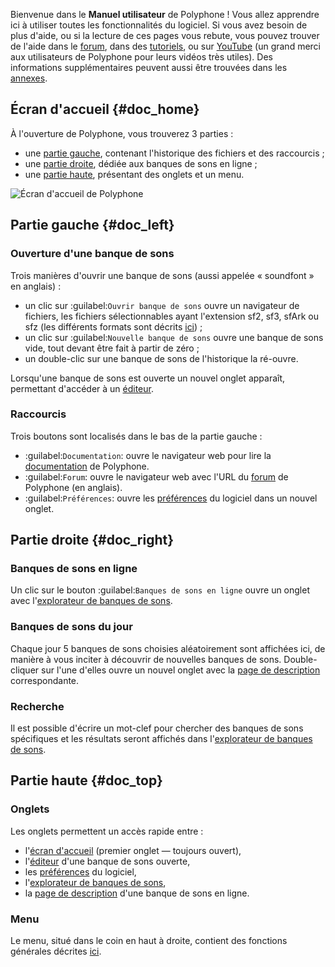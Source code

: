 Bienvenue dans le **Manuel utilisateur** de Polyphone&nbsp;! Vous allez apprendre ici à utiliser toutes les fonctionnalités du logiciel.
Si vous avez besoin de plus d'aide, ou si la lecture de ces pages vous rebute, vous pouvez trouver de l'aide dans le [forum](forum), dans des [tutoriels](tutorials/index.md), ou sur <a href="https://www.youtube.com/results?search_query=polyphone+sf2" target="_blank">YouTube</a> (un grand merci aux utilisateurs de Polyphone pour leurs vidéos très utiles).
Des informations supplémentaires peuvent aussi être trouvées dans les [annexes](manual/annexes/index.md).


## Écran d'accueil {#doc_home}


À l'ouverture de Polyphone, vous trouverez 3 parties&nbsp;:

* une [partie gauche](#doc_left), contenant l'historique des fichiers et des raccourcis&nbsp;;
* une [partie droite](#doc_right), dédiée aux banques de sons en ligne&nbsp;;
* une [partie haute](#doc_top), présentant des onglets et un menu.


![Écran d'accueil de Polyphone](images/page_home.png "Écran d'accueil de Polyphone")


## Partie gauche {#doc_left}


### Ouverture d'une banque de sons


Trois manières d'ouvrir une banque de sons (aussi appelée «&nbsp;soundfont&nbsp;» en anglais)&nbsp;:

* un clic sur :guilabel:`Ouvrir banque de sons` ouvre un navigateur de fichiers, les fichiers sélectionnables ayant l'extension sf2, sf3, sfArk ou sfz (les différents formats sont décrits [ici](manual/annexes/the-different-soundfont-formats.md))&nbsp;;
* un clic sur :guilabel:`Nouvelle banque de sons` ouvre une banque de sons vide, tout devant être fait à partir de zéro&nbsp;;
* un double-clic sur une banque de sons de l'historique la ré-ouvre.

Lorsqu'une banque de sons est ouverte un nouvel onglet apparaît, permettant d'accéder à un [éditeur](manual/soundfont-editor/index.md).


### Raccourcis


Trois boutons sont localisés dans le bas de la partie gauche&nbsp;:

* :guilabel:`Documentation`: ouvre le navigateur web pour lire la [documentation](documentation) de Polyphone.
* :guilabel:`Forum`: ouvre le navigateur web avec l'URL du [forum](forum) de Polyphone (en anglais).
* :guilabel:`Préférences`: ouvre les [préférences](manual/settings.md) du logiciel dans un nouvel onglet.


## Partie droite {#doc_right}


### Banques de sons en ligne


Un clic sur le bouton :guilabel:`Banques de sons en ligne` ouvre un onglet avec l'[explorateur de banques de sons](manual/soundfont-browser.md).


### Banques de sons du jour


Chaque jour 5 banques de sons choisies aléatoirement sont affichées ici, de manière à vous inciter à découvrir de nouvelles banques de sons.
Double-cliquer sur l'une d'elles ouvre un nouvel onglet avec la [page de description](manual/soundfont-browser.md#doc_description) correspondante.


### Recherche


Il est possible d'écrire un mot-clef pour chercher des banques de sons spécifiques et les résultats seront affichés dans l'[explorateur de banques de sons](manual/soundfont-browser.md).


## Partie haute {#doc_top}


### Onglets


Les onglets permettent un accès rapide entre&nbsp;:

* l'[écran d'accueil](#doc_home) (premier onglet — toujours ouvert),
* l'[éditeur](manual/soundfont-editor/index.md) d'une banque de sons ouverte,
* les [préférences](manual/settings.md) du logiciel,
* l'[explorateur de banques de sons](manual/soundfont-browser.md),
* la [page de description](manual/soundfont-browser.md#doc_description) d'une banque de sons en ligne.


### Menu


Le menu, situé dans le coin en haut à droite, contient des fonctions générales décrites [ici](manual/menu.md).